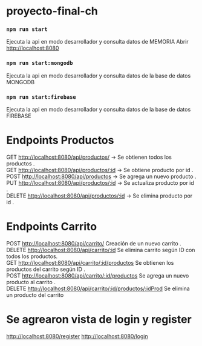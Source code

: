# proyecto-final-ch

### `npm run start`

Ejecuta la api en modo desarrollador y consulta datos de MEMORIA
Abrir [http://localhost:8080](http://localhost:8080)


### `npm run start:mongodb`

Ejecuta la api en modo desarrollador y consulta datos de la base de datos MONGODB


### `npm run start:firebase`

Ejecuta la api en modo desarrollador y consulta datos de la base de datos FIREBASE

# Endpoints Productos

GET  [http://localhost:8080/api/productos/](http://localhost:8080/api/productos)      -> Se obtienen todos los productos .\
GET  [http://localhost:8080/api/productos/:id](http://localhost:8080/api/productos/:id)    -> Se obtiene producto por id .\
POST [http://localhost:8080/api/productos](http://localhost:8080/api/productos)       -> Se agrega un nuevo producto .\
PUT  [http://localhost:8080/api/productos/:id](http://localhost:8080/api/productos/:id)   -> Se actualiza producto por id .\
DELETE [http://localhost:8080/api/productos/:id](http://localhost:8080/api/productos/:id) -> Se elimina producto por id .

# Endpoints Carrito

POST [http://localhost:8080/api/carrito/](http://localhost:8080/api/carrito) Creación de un nuevo carrito .\
DELETE [http://localhost:8080/api/carrito/:id](http://localhost:8080/api/carrito/:id) Se elimina carrito según ID con todos los productos.\
GET [http://localhost:8080/api/carrito/:id/productos](http://localhost:8080/api/carrito/:id/productos) Se obtienen los productos del carrito según ID .\
POST [http://localhost:8080/api/carrito/:id/productos](http://localhost:8080/api/carrito/:id/productos) Se agrega un nuevo producto al carrito .\
DELETE [http://localhost:8080/api/carrito/:id/productos/:idProd](http://localhost:8080/api/carrito/:id/productos/:idProd) Se elimina un producto del carrito

# Se agrearon vista de login y register
[http://localhost:8080/register](http://localhost:8080/register)
[http://localhost:8080/login](http://localhost:8080/login)
